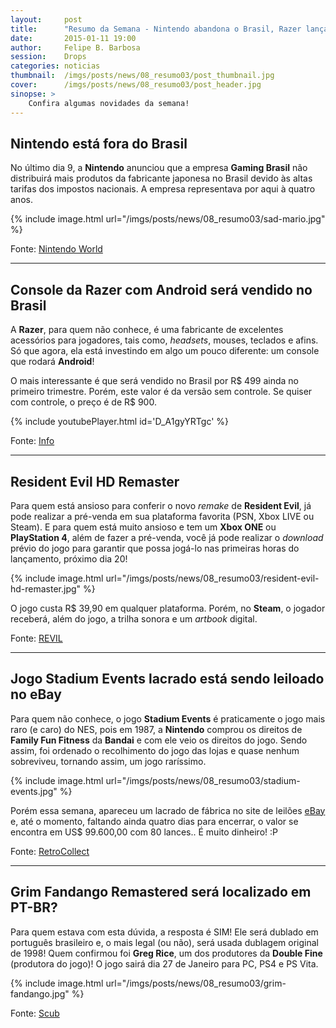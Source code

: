 ```yaml
---
layout:     post
title:      "Resumo da Semana - Nintendo abandona o Brasil, Razer lançará console Android, Resident Evil HD já está em pré-venda e mais.."
date:       2015-01-11 19:00
author:     Felipe B. Barbosa
session:    Drops
categories: noticias
thumbnail:  /imgs/posts/news/08_resumo03/post_thumbnail.jpg
cover:      /imgs/posts/news/08_resumo03/post_header.jpg
sinopse: >
    Confira algumas novidades da semana!
---
```


## Nintendo está fora do Brasil

No último dia 9, a **Nintendo** anunciou que a empresa **Gaming Brasil** não distribuirá mais produtos da fabricante japonesa no Brasil devido às altas tarifas dos impostos nacionais. A empresa representava por aqui à quatro anos.

{% include image.html url="/imgs/posts/news/08_resumo03/sad-mario.jpg" %}

Fonte: [Nintendo World](http://nintendoworld.com.br//4569-ARTIGOS-O-BRASIL-E-UM-MERCADO-UNICO.-NAO-VAMOS-DESISTIR-DELE-DIZ-NINTENDO)

---

## Console da Razer com Android será vendido no Brasil

A **Razer**, para quem não conhece, é uma fabricante de excelentes acessórios para jogadores, tais como, *headsets*, mouses, teclados e afins. Só que agora, ela está investindo em algo um pouco diferente: um console que rodará **Android**!

O mais interessante é que será vendido no Brasil por R$ 499 ainda no primeiro trimestre. Porém, este valor é da versão sem controle. Se quiser com controle, o preço é de R$ 900.

{% include youtubePlayer.html id='D_A1gyYRTgc' %}

Fonte: [Info](http://info.abril.com.br/noticias/tecnologia-pessoal/2015/01/console-da-razer-com-android-sera-vendido-no-brasil-por-499-reais.shtml)

---

## Resident Evil HD Remaster

Para quem está ansioso para conferir o novo *remake* de **Resident Evil**, já pode realizar a pré-venda em sua plataforma favorita (PSN, Xbox LIVE ou Steam). E para quem está muito ansioso e tem um **Xbox ONE** ou **PlayStation 4**, além de fazer a pré-venda, você já pode realizar o *download* prévio do jogo para garantir que possa jogá-lo nas primeiras horas do lançamento, próximo dia 20!

{% include image.html url="/imgs/posts/news/08_resumo03/resident-evil-hd-remaster.jpg" %}

O jogo custa R$ 39,90 em qualquer plataforma. Porém, no **Steam**, o jogador receberá, além do jogo, a trilha sonora e um *artbook* digital.

Fonte: [REVIL](http://residentevil.com.br/site/category/jogos-2/serie-principal/resident-evil-hd-remaster-serie-principal)

---

## Jogo Stadium Events lacrado está sendo leiloado no eBay

Para quem não conhece, o jogo **Stadium Events** é praticamente o jogo mais raro (e caro) do NES, pois em 1987, a **Nintendo** comprou os direitos de **Family Fun Fitness** da **Bandai** e com ele veio os direitos do jogo. Sendo assim, foi ordenado o recolhimento do jogo das lojas e quase nenhum sobreviveu, tornando assim, um jogo raríssimo.

{% include image.html url="/imgs/posts/news/08_resumo03/stadium-events.jpg" %}

Porém essa semana, apareceu um lacrado de fábrica no site de leilões [eBay](http://www.ebay.co.uk/itm/111567662630?clk_rvr_id=762680720636&rmvSB=true) e, até o momento, faltando ainda quatro dias para encerrar, o valor se encontra em US$ 99.600,00 com 80 lances.. É muito dinheiro! :P

Fonte: [RetroCollect](http://www.retrocollect.com/News/the-rarest-a-most-expensive-nintendo-nes-game-stadium-events-up-for-sale-on-ebay-a-factory-sealed.html)

---

## Grim Fandango Remastered será localizado em PT-BR?

Para quem estava com esta dúvida, a resposta é SIM! Ele será dublado em português brasileiro e, o mais legal (ou não), será usada dublagem original de 1998! Quem confirmou foi **Greg Rice**, um dos produtores da **Double Fine** (produtora do jogo)! O jogo sairá dia 27 de Janeiro para PC, PS4 e PS Vita.

{% include image.html url="/imgs/posts/news/08_resumo03/grim-fandango.jpg" %}

Fonte: [Scub](http://www.scub.info/grim-fandango-remastered-portugues)
